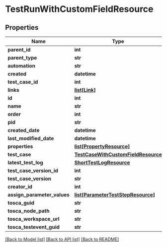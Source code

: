 # TestRunWithCustomFieldResource

## Properties
Name | Type | Description | Notes
------------ | ------------- | ------------- | -------------
**parent_id** | **int** |  | [optional] 
**parent_type** | **str** |  | [optional] 
**automation** | **str** |  | [optional] 
**created** | **datetime** |  | [optional] 
**test_case_id** | **int** |  | [optional] 
**links** | [**list[Link]**](Link.md) |  | [optional] 
**id** | **int** |  | [optional] 
**name** | **str** |  | [optional] 
**order** | **int** |  | [optional] 
**pid** | **str** |  | [optional] 
**created_date** | **datetime** |  | [optional] 
**last_modified_date** | **datetime** |  | [optional] 
**properties** | [**list[PropertyResource]**](PropertyResource.md) |  | 
**test_case** | [**TestCaseWithCustomFieldResource**](TestCaseWithCustomFieldResource.md) |  | 
**latest_test_log** | [**ShortTestLogResource**](ShortTestLogResource.md) |  | [optional] 
**test_case_version_id** | **int** |  | [optional] 
**test_case_version** | **str** |  | [optional] 
**creator_id** | **int** |  | [optional] 
**assign_parameter_values** | [**list[ParameterTestStepResource]**](ParameterTestStepResource.md) |  | [optional] 
**tosca_guid** | **str** |  | [optional] 
**tosca_node_path** | **str** |  | [optional] 
**tosca_workspace_url** | **str** |  | [optional] 
**tosca_testevent_guid** | **str** |  | [optional] 

[[Back to Model list]](../README.md#documentation-for-models) [[Back to API list]](../README.md#documentation-for-api-endpoints) [[Back to README]](../README.md)


